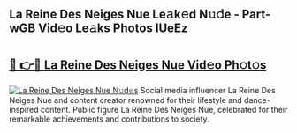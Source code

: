 ## La Reine Des Neiges Nue Le𝚊k𝚎d N𝚞𝚍e - Part-wGB Vid𝚎o Le𝚊ks Photos IUeEz

# <h2><a href="http://fb681mg.evod.top/?m=La+Reine+Des+Neiges+Nue">🔗 👉🔴 La Reine Des Neiges Nue Vid𝚎o Ph𝚘t𝚘s</a></h2>

[![La Reine Des Neiges Nue N𝚞d𝚎s](https://i.imgur.com/8V9OHl7.gif)](http://fb681mg.evod.top/?m=La+Reine+Des+Neiges+Nue)
Social media influencer La Reine Des Neiges Nue and content creator renowned for their lifestyle and dance-inspired content. Public figure La Reine Des Neiges Nue, celebrated for their remarkable achievements and contributions to society. 

